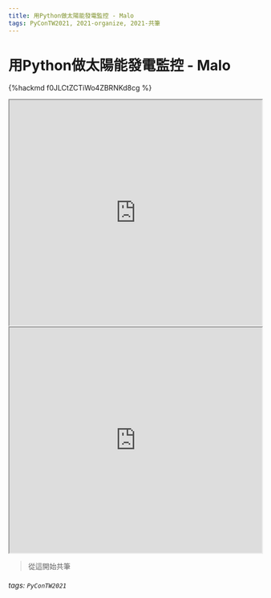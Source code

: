 ```yaml
---
title: 用Python做太陽能發電監控 - Malo
tags: PyConTW2021, 2021-organize, 2021-共筆
---
```


# 用Python做太陽能發電監控 - Malo

{%hackmd f0JLCtZCTiWo4ZBRNKd8cg %}

<iframe src="https://app.sli.do/event/ioq7kmoz" height=450 width=100%></iframe>

<iframe src="https://wall.sli.do/event/ioq7kmoz?section=ae416e9d-287e-4e40-9efe-6da5445f07f5" height=450 width=100%></iframe>

> 從這開始共筆

###### tags: `PyConTW2021`